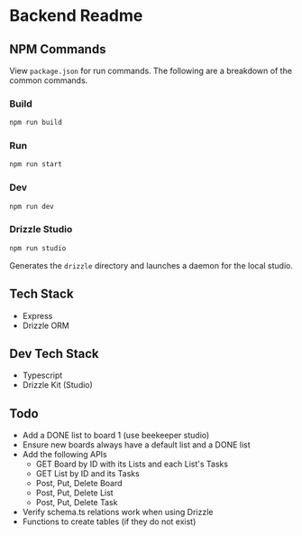 # Backend Readme

## NPM Commands

View `package.json` for run commands. The following are a breakdown of the common commands.

### Build

```bash
npm run build
```

### Run

```bash
npm run start
```

### Dev

```bash
npm run dev
```

### Drizzle Studio

```bash
npm run studio
```

Generates the `drizzle` directory and launches a daemon for the local studio.

## Tech Stack

- Express
- Drizzle ORM

## Dev Tech Stack

- Typescript
- Drizzle Kit (Studio)

## Todo

- Add a DONE list to board 1 (use beekeeper studio)
- Ensure new boards always have a default list and a DONE list
- Add the following APIs
  - GET Board by ID with its Lists and each List's Tasks
  - GET List by ID and its Tasks
  - Post, Put, Delete Board
  - Post, Put, Delete List
  - Post, Put, Delete Task
- Verify schema.ts relations work when using Drizzle
- Functions to create tables (if they do not exist)
